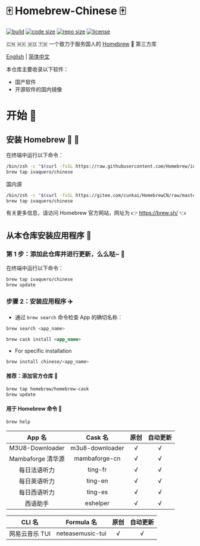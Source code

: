 # 🀄 Homebrew-Chinese 🀄

[![build](https://img.shields.io/github/workflow/status/ivaquero/homebrew-chinese/CI.svg)](https://img.shields.io/github/workflow/status/ivaquero/homebrew-chinese/CI.svg)
[![code size](https://img.shields.io/github/languages/code-size/ivaquero/homebrew-chinese.svg)](https://img.shields.io/github/languages/code-size/ivaquero/homebrew-chinese.svg)
[![repo size](https://img.shields.io/github/repo-size/ivaquero/homebrew-chinese.svg)](https://img.shields.io/github/repo-size/ivaquero/homebrew-chinese.svg)
[![license](https://img.shields.io/github/license/ivaquero/homebrew-chinese)](https://img.shields.io/github/license/ivaquero/homebrew-chinese)

🇨🇳 🇭🇰 🇲🇴 🇹🇼 一个致力于服务国人的 [Homebrew](https://github.com/Homebrew/brew) 🍺 第三方库

<p align="left">
<a href="README.md">English</a> |
<a href="README-CN.md">简体中文</a>
</p>

本仓库主要收录以下软件：

- 国产软件
- 开源软件的国内镜像

# 开始 🏃

## 安装 Homebrew 🍺 🚴

在终端中运行以下命令：

```bash
/bin/zsh -c "$(curl -fsSL https://raw.githubusercontent.com/Homebrew/install/master/install.sh)"
brew tap ivaquero/chinese
```

国内源

```bash
/bin/zsh -c "$(curl -fsSL https://gitee.com/cunkai/HomebrewCN/raw/master/Homebrew.sh)"
brew tap ivaquero/chinese
```

有关更多信息，请访问 Homebrew 官方网站，网址为 👉 <https://brew.sh/> 👈

## 从本仓库安装应用程序 🚅

### 第 1 步：添加此仓库并进行更新，么么哒~ 💋

在终端中运行以下命令：

```bash
brew tap ivaquero/chinese
brew update
```

### 步骤 2：安装应用程序 ✈️

- 通过 `brew search` 命令检查 App 的确切名称：

```bash
brew search <app_name>
```

```markdown
brew cask install <app_name>
```

- For specific installation

```bash
brew install chinese/<app_name>
```

#### 推荐：添加官方仓库 🚀

```bash
brew tap homebrew/homebrew-cask
brew update
```

#### 用于 Homebrew 命令 📖

```bash
brew help
```

|      App 名       |     Cask 名     | 原创 | 自动更新 |
| :---------------: | :-------------: | :--: | :------: |
|  M3U8-Downloader  | m3u8-downloader |  √   |    √     |
| Mambaforge 清华源 |  mambaforge-cn  |  √   |    √     |
|   每日法语听力    |     ting-fr     |  √   |    √     |
|   每日英语听力    |     ting-en     |  √   |    √     |
|   每日西语听力    |     ting-es     |  √   |    √     |
|     西语助手      |    eshelper     |  √   |    √     |

|     CLI 名     |    Formula 名    | 原创 | 自动更新 |
| :------------: | :--------------: | :--: | :------: |
| 网易云音乐 TUI | neteasemusic-tui |  √   |    √     |
